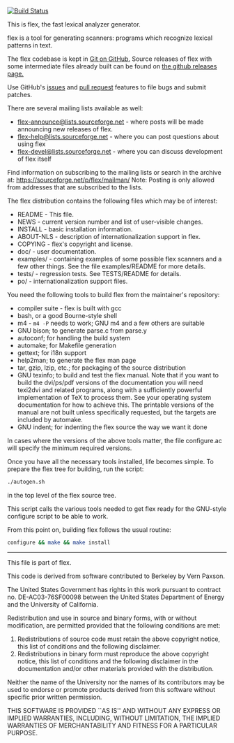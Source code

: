 [![Build Status](https://travis-ci.org/Mightyjo/flex.svg?branch=skeleton)](https://travis-ci.org/Mightyjo/flex)

This is flex, the fast lexical analyzer generator.

flex is a tool for generating scanners: programs which recognize
lexical patterns in text.

The flex codebase is kept in
[Git on GitHub.](https://github.com/westes/flex) Source releases of flex with some intermediate files already built can be found on [the github releases page.](https://github.com/westes/flex/releases)

Use GitHub's [issues](https://github.com/westes/flex/issues) and
[pull request](https://github.com/westes/flex) features to file bugs
and submit patches.

There are several mailing lists available as well:

* flex-announce@lists.sourceforge.net - where posts will be made
  announcing new releases of flex.
* flex-help@lists.sourceforge.net - where you can post questions about
  using flex
* flex-devel@lists.sourceforge.net - where you can discuss development
  of flex itself

Find information on subscribing to the mailing lists or search in the
archive at: https://sourceforge.net/p/flex/mailman/
Note: Posting is only allowed from addresses that are subscribed to
the lists.

The flex distribution contains the following files which may be of
interest:

* README - This file.
* NEWS - current version number and list of user-visible changes.
* INSTALL - basic installation information.
* ABOUT-NLS - description of internationalization support in flex.
* COPYING - flex's copyright and license.
* doc/ - user documentation.
* examples/ - containing examples of some possible flex scanners and a
              few other things. See the file examples/README for more
              details.
* tests/ - regression tests. See TESTS/README for details.
* po/ - internationalization support files.

You need the following tools to build flex from the maintainer's
repository:

* compiler suite - flex is built with gcc
* bash, or a good Bourne-style shell
* m4 - `m4 -P` needs to work; GNU m4 and a few others are suitable
* GNU bison;  to generate parse.c from parse.y
* autoconf; for handling the build system
* automake; for Makefile generation
* gettext; for i18n support
* help2man; to generate the flex man page
* tar, gzip, lzip, etc.; for packaging of the source distribution
* GNU texinfo; to build and test the flex manual. Note that if you want
  to build the dvi/ps/pdf versions of the documentation you will need
  texi2dvi and related programs, along with a sufficiently powerful
  implementation of TeX to process them. See your operating system
  documentation for how to achieve this. The printable versions of the
  manual are not built unless specifically requested, but the targets
  are included by automake.
* GNU indent; for indenting the flex source the way we want it done

In cases where the versions of the above tools matter, the file
configure.ac will specify the minimum required versions.

Once you have all the necessary tools installed, life becomes
simple. To prepare the flex tree for building, run the script:

```bash
./autogen.sh
```

in the top level of the flex source tree.

This script calls the various tools needed to get flex ready for the
GNU-style configure script to be able to work.

From this point on, building flex follows the usual routine:

```bash
configure && make && make install
```

---

This file is part of flex.

This code is derived from software contributed to Berkeley by
Vern Paxson.

The United States Government has rights in this work pursuant
to contract no. DE-AC03-76SF00098 between the United States
Department of Energy and the University of California.

Redistribution and use in source and binary forms, with or without
modification, are permitted provided that the following conditions
are met:

1. Redistributions of source code must retain the above copyright
   notice, this list of conditions and the following disclaimer.
2. Redistributions in binary form must reproduce the above copyright
   notice, this list of conditions and the following disclaimer in the
   documentation and/or other materials provided with the distribution.

Neither the name of the University nor the names of its contributors
may be used to endorse or promote products derived from this software
without specific prior written permission.

THIS SOFTWARE IS PROVIDED ``AS IS'' AND WITHOUT ANY EXPRESS OR
IMPLIED WARRANTIES, INCLUDING, WITHOUT LIMITATION, THE IMPLIED
WARRANTIES OF MERCHANTABILITY AND FITNESS FOR A PARTICULAR
PURPOSE.
